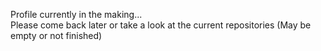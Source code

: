  Profile currently in the making...\
Please come back later or take a look at the current repositories (May be empty or not finished) 

<!---
esammahdi/esammahdi is a ✨ special ✨ repository because its `README.md` (this file) appears on your GitHub profile.
You can click the Preview link to take a look at your changes.
--->
